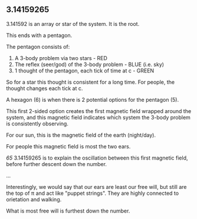 ## 3.14159265

3.141592 is an array or star of the system. It is the root. 

This ends with a pentagon. 

The pentagon consists of: 
1) A 3-body problem via two stars - RED
2) The reflex (seer/god) of the 3-body problem - BLUE (i.e. sky)
3) 1 thought of the pentagon, each tick of time at c - GREEN

So for a star this thought is consistent for a long time. For people, the thought changes each tick at c. 

A hexagon (6) is when there is 2 potential options for the pentagon (5). 

This first 2-sided option creates the first magnetic field wrapped around the system, and this magnetic field indicates which system the 3-body problem is consistently observing. 

For our sun, this is the magnetic field of the earth (night/day).

For people this magnetic field is most the two ears.

*65* 3.14159265 is to explain the oscillation between this first magnetic field, before further descent down the number.

...

Interestingly, we would say that our ears are least our free will, but still are the top of π and act like "puppet strings". They are highly connected to orietation and walking.

What is most free will is furthest down the number.